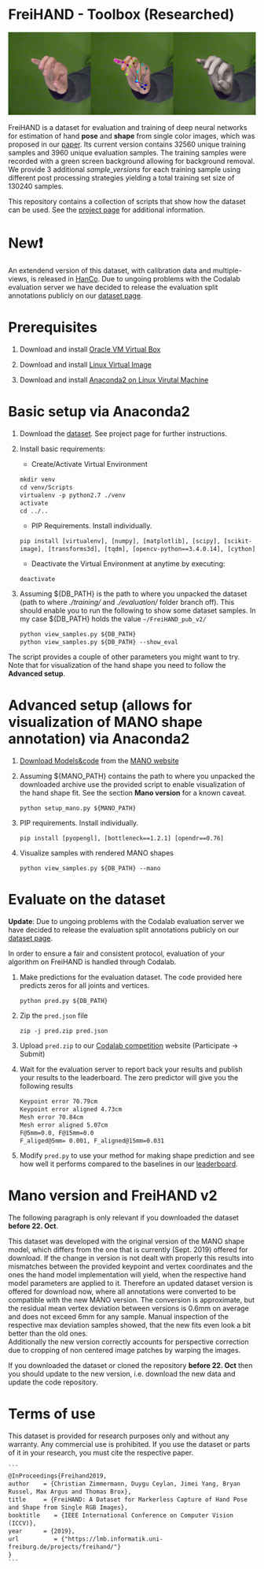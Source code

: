 # FreiHAND - Toolbox (Researched)

![Teaser](teaser.png)

FreiHAND is a dataset for evaluation and training of deep neural networks for estimation of hand **pose** and **shape** from single color images, 
which was proposed in our [paper](https://lmb.informatik.uni-freiburg.de/projects/freihand/).
Its current version contains 32560 unique training samples and 3960 unique evaluation samples. 
The training samples were recorded with a green screen background allowing for background removal. 
We provide 3 additional _sample_versions_ for each training sample using different post processing strategies yielding a total training set size of 130240 samples.

This repository contains a collection of scripts that show how the dataset can be used.
See the [project page](https://lmb.informatik.uni-freiburg.de/projects/freihand/) for additional information.


# New:exclamation:
An extendend version of this dataset, with calibration data and multiple-views, is released in [HanCo](https://lmb.informatik.uni-freiburg.de/projects/contra-hand/).
Due to ungoing problems with the Codalab evaluation server we have decided to release the evaluation split annotations publicly on our [dataset page](https://lmb.informatik.uni-freiburg.de/resources/datasets/FreihandDataset.en.html).


# Prerequisites
1. Download and install [Oracle VM Virtual Box](https://www.virtualbox.org/wiki/Downloads)

2. Download and install [Linux Virtual Image](https://ubuntu.com/download/desktop)

3. Download and install [Anaconda2 on Linux Virutal Machine](https://docs.anaconda.com/anaconda/install/linux/)


# Basic setup via Anaconda2

1. Download the [dataset](https://lmb.informatik.uni-freiburg.de/data/freihand/FreiHAND_pub_v2.zip). See project page for further instructions.

2. Install basic requirements:
   - Create/Activate Virtual Environment
    ```
    mkdir venv
    cd venv/Scripts
    virtualenv -p python2.7 ./venv
    activate
    cd ../..
    ```
    - PIP Requirements. Install individually.
    ```
    pip install [virtualenv], [numpy], [matplotlib], [scipy], [scikit-image], [transforms3d], [tqdm], [opencv-python==3.4.0.14], [cython]
    ```
    - Deactivate the Virtual Environment at anytime by executing:
    ```
    deactivate
    ```
    
3. Assuming ${DB_PATH} is the path to where you unpacked the dataset (path to where _./training/_ and _./evaluation/_ folder branch off). 
This should enable you to run the following to show some dataset samples.
In my case ${DB_PATH} holds the value `~/FreiHAND_pub_v2/`
    ```
    python view_samples.py ${DB_PATH}
    python view_samples.py ${DB_PATH} --show_eval 
    ```
    
The script provides a couple of other parameters you might want to try. Note that for visualization of the hand shape you need to follow the **Advanced setup**.


# Advanced setup (allows for visualization of MANO shape annotation) via Anaconda2

1. [Download Models&code](https://psfiles.is.tuebingen.mpg.de/downloads/mano/mano_v1_2-zip) from the [MANO website](http://mano.is.tue.mpg.de)
    
2. Assuming ${MANO_PATH} contains the path to where you unpacked the downloaded archive use the provided script to enable visualization of the hand shape fit. See the section __Mano version__ for a known caveat.
    ```
    python setup_mano.py ${MANO_PATH}
    ```

3. PIP requirements. Install individually.
    ```
    pip install [pyopengl], [bottleneck==1.2.1] [opendr==0.76]
    ```
    
4. Visualize samples with rendered MANO shapes
    ```
    python view_samples.py ${DB_PATH} --mano
    ```
    
    
# Evaluate on the dataset

**Update**: Due to ungoing problems with the Codalab evaluation server we have decided to release the evaluation split annotations publicly on our [dataset page](https://lmb.informatik.uni-freiburg.de/resources/datasets/FreihandDataset.en.html).

In order to ensure a fair and consistent protocol, evaluation of your algorithm on FreiHAND is handled through Codalab.
 
1. Make predictions for the evaluation dataset. The code provided here predicts zeros for all joints and vertices.
    ```
    python pred.py ${DB_PATH}
    ```
     
2. Zip the `pred.json` file
    ```
    zip -j pred.zip pred.json
    ```
    
3. Upload `pred.zip` to our [Codalab competition](https://competitions.codalab.org/competitions/21238) website (Participate -> Submit)

4. Wait for the evaluation server to report back your results and publish your results to the leaderboard. The zero predictor will give you the following results
    ```
    Keypoint error 70.79cm
    Keypoint error aligned 4.73cm
    Mesh error 70.84cm
    Mesh error aligned 5.07cm
    F@5mm=0.0, F@15mm=0.0
    F_aliged@5mm= 0.001, F_aligned@15mm=0.031
    ```
    
5. Modify `pred.py` to use your method for making shape prediction and see how well it performs compared to the baselines in our [leaderboard](https://competitions.codalab.org/competitions/21238#results).


# Mano version and FreiHAND v2
The following paragraph is only relevant if you downloaded the dataset **before 22. Oct**.

This dataset was developed with the original version of the MANO shape model, which differs from the one that is currently (Sept. 2019) offered for download. 
If the change in version is not dealt with properly this results into mismatches between the provided keypoint and vertex coordinates and the ones the hand model implementation will yield, 
when the respective hand model parameters are applied to it. Therefore an updated dataset version is offered for download now, where all annotations were converted to be compatible with the new MANO version. 
The conversion is approximate, but the residual mean vertex deviation between versions is 0.6mm on average and does not exceed 6mm for any sample. 
Manual inspection of the respective max deviation samples showed, that the new fits even look a bit better than the old ones.  
Additionally the new version correctly accounts for perspective correction due to cropping of non centered image patches by warping the images.

If you downloaded the dataset or cloned the repository **before 22. Oct** then you should update to the new version, i.e. download the new data and update the code repository.
 
 
# Terms of use
This dataset is provided for research purposes only and without any warranty. Any commercial use is prohibited. 
If you use the dataset or parts of it in your research, you must cite the respective paper.

    ```
    @InProceedings{Freihand2019,
    author    = {Christian Zimmermann, Duygu Ceylan, Jimei Yang, Bryan Russel, Max Argus and Thomas Brox},
    title     = {FreiHAND: A Dataset for Markerless Capture of Hand Pose and Shape from Single RGB Images},
    booktitle    = {IEEE International Conference on Computer Vision (ICCV)},
    year      = {2019},
    url          = {"https://lmb.informatik.uni-freiburg.de/projects/freihand/"}
    }
    ```
